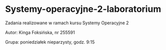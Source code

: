 # Systemy-operacyjne-2-laboratorium
Zadania realizowane w ramach kursu Systemy Operacyjne 2

Autor: Kinga Foksińska, nr 255591

Grupa: poniedziałek nieparzysty, godz. 9:15
